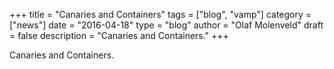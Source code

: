 +++
title = "Canaries and Containers" 
tags = ["blog", "vamp"]
category = ["news"]
date = "2016-04-18"
type = "blog"
author = "Olaf Molenveld"
draft = false
description = "Canaries and Containers."
+++

Canaries and Containers.
